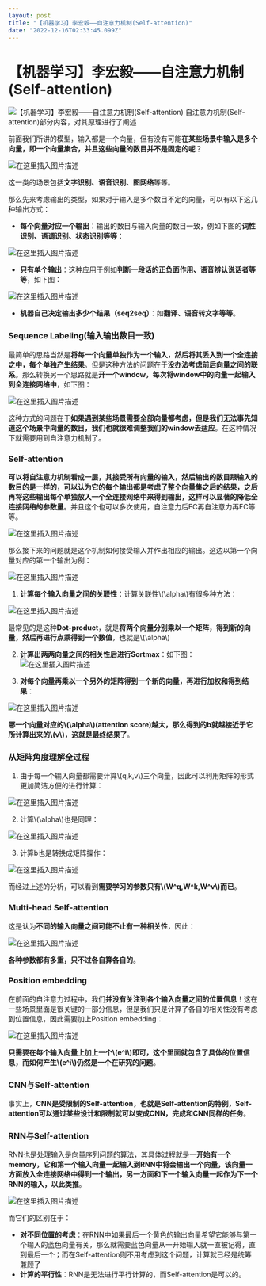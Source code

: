 ```yaml
---
layout: post
title: "【机器学习】李宏毅——自注意力机制(Self-attention)"
date: "2022-12-16T02:33:45.099Z"
---
```

【机器学习】李宏毅——自注意力机制(Self-attention)
=================================

![【机器学习】李宏毅——自注意力机制(Self-attention)](https://img2023.cnblogs.com/blog/2966067/202212/2966067-20221216092923370-1759302140.png) 自注意力机制(Self-attention)部分内容，对其原理进行了阐述

前面我们所讲的模型，输入都是一个向量，但有没有可能**在某些场景中输入是多个向量，即一个向量集合，并且这些向量的数目并不是固定的呢**？

![在这里插入图片描述](https://img-blog.csdnimg.cn/7dc295dd1ae84d2d80d5173287aa9d60.png#pic_center)

这一类的场景包括**文字识别、语音识别、图网络**等等。

那么先来考虑输出的类型，如果对于输入是多个数目不定的向量，可以有以下这几种输出方式：

*   **每个向量对应一个输出**：输出的数目与输入向量的数目一致，例如下图的**词性识别、语调识别、状态识别等等**：

![在这里插入图片描述](https://img-blog.csdnimg.cn/5a3392e536eb417f8b83035acd2c90eb.png#pic_center)

*   **只有单个输出**：这种应用于例如**判断一段话的正负面作用、语音辨认说话者等等**，如下图：

![在这里插入图片描述](https://img-blog.csdnimg.cn/ec078027248846abb2566f3418400083.png#pic_center)

*   **机器自己决定输出多少个结果（seq2seq）**：如**翻译、语音转文字等等**。

### Sequence Labeling(输入输出数目一致)

最简单的思路当然是**将每一个向量单独作为一个输入，然后将其丢入到一个全连接之中，每个单独产生结果**。但是这种方法的问题在于**没办法考虑前后向量之间的联系**。那么转换另一个思路就是**开一个window，每次将window中的向量一起输入到全连接网络中**，如下图：

![在这里插入图片描述](https://img-blog.csdnimg.cn/cd50ad95e9f5420c8276fd04a89b961f.png#pic_center)

这种方式的问题在于**如果遇到某些场景需要全部向量都考虑，但是我们无法事先知道这个场景中向量的数目，我们也就很难调整我们的window去适应**。在这种情况下就需要用到自注意力机制了。

### Self-attention

**可以将自注意力机制看成一层，其接受所有向量的输入，然后输出的数目跟输入的数目的是一样的，可以认为它的每个输出都是考虑了整个向量集之后的结果，之后再将这些输出每个单独放入一个全连接网络中来得到输出，这样可以显著的降低全连接网络的参数量**。并且这个也可以多次使用，自注意力后FC再自注意力再FC等等。

![在这里插入图片描述](https://img-blog.csdnimg.cn/ff5e916c4ae444188e723ca4ea11e077.png#pic_center)

那么接下来的问题就是这个机制如何接受输入并作出相应的输出。这边以第一个向量对应的第一个输出为例：

![在这里插入图片描述](https://img-blog.csdnimg.cn/c0ceb56f841e4dc6941296a7a5e32fe7.png#pic_center)

1.  **计算每个输入向量之间的关联性**：计算关联性\\(\\alpha\\)有很多种方法：

![在这里插入图片描述](https://img-blog.csdnimg.cn/780e43be04484ae7b88b644a847b0742.png#pic_center)

最常见的是这种**Dot-product**，就是**将两个向量分别乘以一个矩阵，得到新的向量，然后再进行点乘得到一个数值**，也就是\\(\\alpha\\)

2.  **计算出两两向量之间的相关性后进行Sortmax**：如下图：  
    ![在这里插入图片描述](https://img-blog.csdnimg.cn/4251e1a5d47a46a08621d90b09e613df.png#pic_center)
    
3.  **对每个向量再乘以一个另外的矩阵得到一个新的向量，再进行加权和得到结果**：
    

![在这里插入图片描述](https://img-blog.csdnimg.cn/8e7b91e72e124636a5c1bdd7f9020bb1.png#pic_center)

**哪一个向量对应的\\(\\alpha\\)(attention score)越大，那么得到的b就越接近于它所计算出来的\\(v\\)，这就是最终结果了**。

### 从矩阵角度理解全过程

1.  由于每一个输入向量都需要计算\\(q,k,v\\)三个向量，因此可以利用矩阵的形式更加简洁方便的进行计算：

![在这里插入图片描述](https://img-blog.csdnimg.cn/0a4f399bec484bc88a812547defde5bf.png#pic_center)

2.  计算\\(\\alpha\\)也是同理：

![在这里插入图片描述](https://img-blog.csdnimg.cn/5e483d94d79e4f47a0da244ed59a521c.png#pic_center)

3.  计算b也是转换成矩阵操作：

![在这里插入图片描述](https://img-blog.csdnimg.cn/9c9cee161002401f809c01926a4bdfe2.png#pic_center)

而经过上述的分析，可以看到**需要学习的参数只有\\(W^q,W^k,W^v\\)而已**。

### Multi-head Self-attention

这是认为**不同的输入向量之间可能不止有一种相关性**，因此：

![在这里插入图片描述](https://img-blog.csdnimg.cn/80de5a9ba8df420a95203b4eeb6e190f.png#pic_center)

**各种参数都有多重，只不过各自算各自的**。

### Position embedding

在前面的自注意力过程中，我们**并没有关注到各个输入向量之间的位置信息**！这在一些场景里面是很关键的一部分信息，但是我们只是计算了各自的相关性没有考虑到位置信息，因此需要加上Position embedding：

![在这里插入图片描述](https://img-blog.csdnimg.cn/13be1bb7b173434eb3e969ee10fa4b20.png#pic_center)

**只需要在每个输入向量上加上一个\\(e^i\\)即可，这个里面就包含了具体的位置信息，而如何产生\\(e^i\\)仍然是一个在研究的问题**。

### CNN与Self-attention

事实上，**CNN是受限制的Self-attention，也就是Self-attention的特例，Self-attention可以通过某些设计和限制就可以变成CNN，完成和CNN同样的任务**。

### RNN与Self-attention

RNN也是处理输入是向量序列问题的算法，其具体过程就是**一开始有一个memory，它和第一个输入向量一起输入到RNN中将会输出一个向量，该向量一方面放入全连接网络中得到一个输出，另一方面和下一个输入向量一起作为下一个RNN的输入，以此类推**。

![在这里插入图片描述](https://img-blog.csdnimg.cn/0b4656189e4f437da4a789b6e6607780.png#pic_center)

而它们的区别在于：

*   **对不同位置的考虑**：在RNN中如果最后一个黄色的输出向量希望它能够与第一个输入的蓝色向量有关，那么就需要蓝色向量从一开始输入就一直被记得，直到最后一个；而在Self-attention则不用考虑到这个问题，计算就已经是统筹兼顾了
*   **计算的平行性**：RNN是无法进行平行计算的，而Self-attention是可以的。